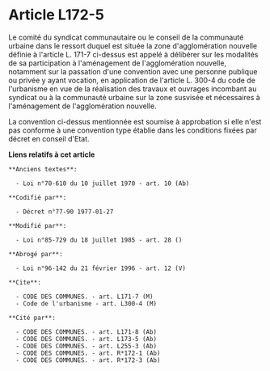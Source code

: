 # Article L172-5

Le comité du syndicat communautaire ou le conseil de la communauté urbaine dans le ressort duquel est située la zone
d'agglomération nouvelle définie à l'article L. 171-7 ci-dessus est appelé à délibérer sur les modalités de sa participation
à l'aménagement de l'agglomération nouvelle, notamment sur la passation d'une convention avec une personne publique ou privée
y ayant vocation, en application de l'article L. 300-4 du code de l'urbanisme en vue de la réalisation des travaux et
ouvrages incombant au syndicat ou à la communauté urbaine sur la zone susvisée et nécessaires à l'aménagement de
l'agglomération nouvelle.

La convention ci-dessus mentionnée est soumise à approbation si elle n'est pas conforme à une convention type établie dans
les conditions fixées par décret en conseil d'Etat.

**Liens relatifs à cet article**

	**Anciens textes**:

	  - Loi n°70-610 du 10 juillet 1970 - art. 10 (Ab)

	**Codifié par**:

	  - Décret n°77-90 1977-01-27

	**Modifié par**:

	  - Loi n°85-729 du 18 juillet 1985 - art. 28 ()

	**Abrogé par**:

	  - Loi n°96-142 du 21 février 1996 - art. 12 (V)

	**Cite**:

	  - CODE DES COMMUNES. - art. L171-7 (M)
	  - Code de l'urbanisme - art. L300-4 (M)

	**Cité par**:

	  - CODE DES COMMUNES. - art. L171-8 (Ab)
	  - CODE DES COMMUNES. - art. L173-5 (Ab)
	  - CODE DES COMMUNES. - art. L255-3 (Ab)
	  - CODE DES COMMUNES. - art. R*172-1 (Ab)
	  - CODE DES COMMUNES. - art. R*172-3 (Ab)
